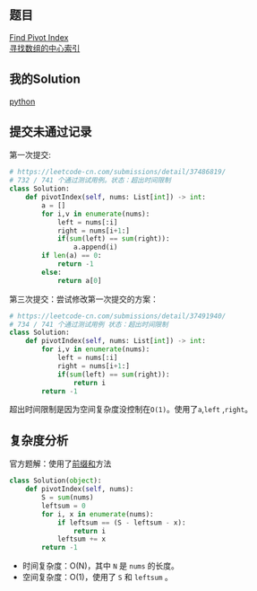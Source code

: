 ## 题目

[Find Pivot Index](https://leetcode.com/problems/find-pivot-index/) <br/> [寻找数组的中心索引](https://leetcode-cn.com/problems/find-pivot-index/)

## 我的Solution

[python](../724/724_find_pivot_index.py)

## 提交未通过记录

第一次提交:

```python
# https://leetcode-cn.com/submissions/detail/37486819/
# 732 / 741 个通过测试用例。状态：超出时间限制
class Solution:
    def pivotIndex(self, nums: List[int]) -> int:
        a = []
        for i,v in enumerate(nums):
            left = nums[:i]
            right = nums[i+1:]
            if(sum(left) == sum(right)):
                a.append(i)
        if len(a) == 0:
            return -1
        else:
            return a[0]
```

第三次提交：尝试修改第一次提交的方案：

```python
# https://leetcode-cn.com/submissions/detail/37491940/
# 734 / 741 个通过测试用例 状态：超出时间限制
class Solution:
    def pivotIndex(self, nums: List[int]) -> int:
        for i,v in enumerate(nums):
            left = nums[:i]
            right = nums[i+1:]
            if(sum(left) == sum(right)):
                return i
        return -1
```

超出时间限制是因为空间复杂度没控制在`O(1)`。使用了`a`,`left` ,`right`。

## 复杂度分析

官方题解：使用了[前缀和](https://leetcode-cn.com/problems/find-pivot-index/solution/xun-zhao-shu-zu-de-zhong-xin-suo-yin-by-leetcode/)方法
```python
class Solution(object):
    def pivotIndex(self, nums):
        S = sum(nums)
        leftsum = 0
        for i, x in enumerate(nums):
            if leftsum == (S - leftsum - x):
                return i
            leftsum += x
        return -1

```
- 时间复杂度：O(N)，其中 `N` 是 `nums` 的长度。
- 空间复杂度：O(1)，使用了 `S` 和 `leftsum` 。